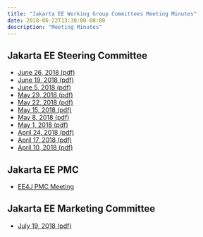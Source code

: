 ```yaml
---
title: "Jakarta EE Working Group Committees Meeting Minutes"
date: 2018-06-22T13:30:00-00:00
description: "Meeting Minutes"
---
```


<h2>Jakarta EE Steering Committee</h2>
<ul>
  <li><a href="minutes-june-26-2018.pdf">June 26, 2018 (pdf)</a></li>
  <li><a href="minutes-june-19-2018.pdf">June 19, 2018 (pdf)</a></li>
  <li><a href="minutes-june-5-2018.pdf">June 5, 2018 (pdf)</a></li>
  <li><a href="minutes-may-29-2018.pdf">May 29, 2018 (pdf)</a></li>
  <li><a href="minutes-may-22-2018.pdf">May 22, 2018 (pdf)</a></li>
  <li><a href="minutes-may-15-2018.pdf">May 15, 2018 (pdf)</a></li>
  <li><a href="minutes-may-8-2018.pdf">May 8, 2018 (pdf)</a></li>
  <li><a href="minutes-may-1-2018.pdf">May 1, 2018 (pdf)</a></li>
  <li><a href="minutes-april-24-2018.pdf">April 24, 2018 (pdf)</a></li>
  <li><a href="minutes-april-17-2018.pdf">April 17, 2018 (pdf)</a></li>
  <li><a href="minutes-april-10-2018.pdf">April 10, 2018 (pdf)</a></li>
</ul>

<h2>Jakarta EE PMC</h2>
<ul>
  <li><a href="https://www.eclipse.org/ee4j/minutes/" target="_blank">EE4J PMC Meeting</a></li>
</ul>

<!-- <h2>Jakarta EE Specification Committee</h2> -->

<h2>Jakarta EE Marketing Committee</h2>
<ul>
  <li><a href="minutes-marketing-july-19-2018.pdf">July 19, 2018 (pdf)</a></li>
</ul>



